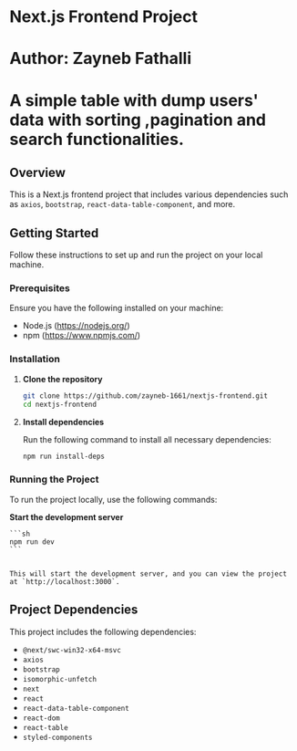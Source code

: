 # Next.js Frontend Project
# Author: Zayneb Fathalli
# A simple table with dump users' data with sorting ,pagination and search functionalities.
## Overview

This is a Next.js frontend project that includes various dependencies such as `axios`, `bootstrap`,  `react-data-table-component`, and more.

## Getting Started

Follow these instructions to set up and run the project on your local machine.

### Prerequisites

Ensure you have the following installed on your machine:
- Node.js (https://nodejs.org/)
- npm (https://www.npmjs.com/)

### Installation

1. **Clone the repository**

    ```sh
    git clone https://github.com/zayneb-1661/nextjs-frontend.git
    cd nextjs-frontend
    ```

2. **Install dependencies**

    Run the following command to install all necessary dependencies:

    ```sh
    npm run install-deps
    ```

### Running the Project

To run the project locally, use the following commands:

 **Start the development server**

    ```sh
    npm run dev
    ```

    
    This will start the development server, and you can view the project at `http://localhost:3000`.


## Project Dependencies

This project includes the following dependencies:

- `@next/swc-win32-x64-msvc`
- `axios`
- `bootstrap`
- `isomorphic-unfetch`
- `next`
- `react`
- `react-data-table-component`
- `react-dom`
- `react-table`
- `styled-components`
